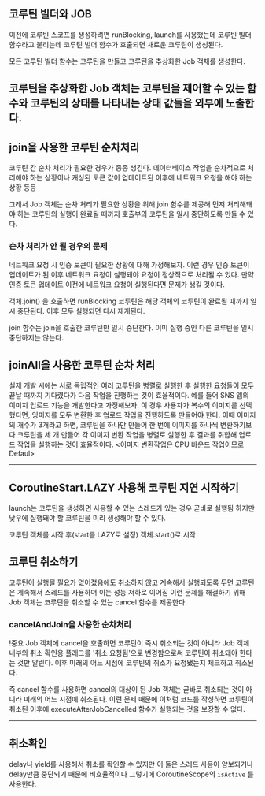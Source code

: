 ## 코루틴 빌더와 JOB
이전에 코루틴 스코프를 생성하려면 runBlocking, launch를 사용했는데 
코루틴 빌더 함수라고 불리는데 코루틴 빌더 함수가 호출되면 새로운 코루틴이 생성된다.

모든 코루틴 빌더 함수는 코루틴을 만들고 코루틴을 추상화한 Job 객체를 생성한다.

코루틴을 추상화한 Job 객체는 코루틴을 제어할 수 있는 함수와 코루틴의 상태를 나타내는 상태 값들을 외부에 노출한다.
---
## join을 사용한 코루틴 순차처리
코루틴 간 순차 처리가 필요한 경우가 종종 생긴다.
데이터베이스 작업을 순차적으로 처리해야 하는 상황이나 캐싱된 토큰 값이 업데이트된 이후에 네트워크 요청을 해야 하는 상황 등등

그래서 Job 객체는 순차 처리가 필요한 상황을 위해 join 함수를 제공해 먼저 처리해돼야 하는 코루틴의 실행이 완료될 때까지 호출부의 코루틴을 일시 중단하도록 만들 수 있다.

### 순차 처리가 안 될 경우의 문제
네트워크 요청 시 인증 토큰이 필요한 상황에 대해 가정해보자.
이런 경우 인증 토큰이 업데이트가 된 이후 네트워크 요청이 실행돼야 요청이 정상적으로 처리될 수 있다.
만약 인증 토큰 업데이트 이전에 네트워크 요청이 실행된다면 문제가 생길 것이다.

객체.join() 을 호출하면 runBlocking 코루틴은 해당 객체의 코루틴이 완료될 때까지 일시 중단된다.
이후 모두 실행되면 다시 재개된다.

join 함수는 join을 호출한 코루틴만 일시 중단한다.
이미 실행 중인 다른 코루틴을 일시 중단하지는 않는다.

## joinAll을 사용한 코루틴 순차 처리
실제 개발 시에는 서로 독립적인 여러 코루틴을 병렬로 실행한 후 실행한 요청들이 모두 끝날 때까지 기다렸다가 다음 작업을 진행하는 것이 효율적이다.
예를 들어 SNS 앱의 이미지 업로드 기능을 개발한다고 가정해보자.
이 경우 사용자가 복수의 이미지를 선택했다면, 잉미지를 모두 변환한 후 업로드 작업을 진행하도록 만들어야 한다.
이때 이미지의 개수가 3개라고 하면, 코루틴을 하나만 만들어 한 번에 이미지를 하나씩 변환하기보다 코루틴을 세 개 만들어 각 이미지 변환 작업을 병렬로 실행한 후 결과를 취합해 업로드 작업을 실행하는 것이 효율적이다.
<이미지 변환작업은 CPU 바운드 작업이므로 Defaul>

---
## CoroutineStart.LAZY 사용해 코루틴 지연 시작하기
launch는 코루틴을 생성하면 사용할 수 있는 스레드가 있는 경우 곧바로 실행됨
하지만 낮우에 실행돼야 할 코루틴을 미리 생성해야 할 수 있다.

코루틴 객체를 시작 후(start를 LAZY로 설정) 객체.start()로 시작

## 코루틴 취소하기
코루틴이 실행될 필요가 없어졌음에도 취소하지 않고 계속해서 실행되도록 두면 코루틴은 계속해서 스레드를 사용하며 이는 성능 저하로 이어짐
이런 문제를 해결하기 위해 Job 객체는 코루틴을 취소할 수 있는 cancel 함수를 제공한다.

### cancelAndJoin을 사용한 순차처리
!중요
Job 객체에 cancel을 호출하면 코루틴이 즉시 취소되는 것이 아니라 Job 객체 내부의 취소 확인용 플래그를 '취소 요청됨'으로 변경함으로써 코루틴이 취소돼야 한다는 것만 알린다.
이후 미래의 어느 시점에 코루틴의 취소가 요청됐는지 체크하고 취소된다.

즉 cancel 함수를 사용하면 cancel의 대상이 된 Job 객체는 곧바로 취소되는 것이 아니라 미래의 어느 시점에 취소된다.
이런 문제 때문에 이처럼 코드를 작성하면 코루틴이 취소된 이후에 executeAfterJobCancelled 함수가 실행되는 것을 보장할 수 없다.

---
## 취소확인
delay나 yield를 사용해서 취소를 확인할 수 있지만 이 둘은 스레드 사용이 양보되거나 delay만큼 중단되기 때문에 
비효율적이다
그렇기에 CoroutineScope의 `isActive` 를 사용한다.